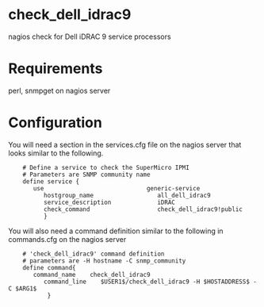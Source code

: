 # check_dell_idrac9
nagios check for Dell iDRAC 9 service processors

# Requirements
perl, snmpget on nagios server

# Configuration

You will need a section in the services.cfg file on the nagios server that looks similar to the following.
```
    # Define a service to check the SuperMicro IPMI
    # Parameters are SNMP community name
    define service {
       use                             generic-service
          hostgroup_name                  all_dell_idrac9
          service_description             iDRAC
          check_command                   check_dell_idrac9!public
          }
```

You will also need a command definition similar to the following in commands.cfg on the nagios server
```
    # 'check_dell_idrac9' command definition
    # parameters are -H hostname -C snmp_community
    define command{
       command_name    check_dell_idrac9
          command_line    $USER1$/check_dell_idrac9 -H $HOSTADDRESS$ -C $ARG1$
           }
```
